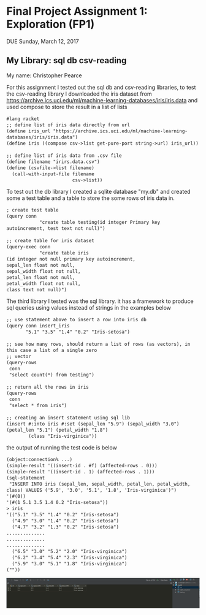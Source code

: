 # Final Project Assignment 1: Exploration (FP1)
DUE Sunday, March 12, 2017

## My Library: sql db csv-reading
My name: Christopher Pearce

For this assignment I tested out the sql db and csv-reading libraries, to test the csv-reading library I downloaded
the iris dataset from https://archive.ics.uci.edu/ml/machine-learning-databases/iris/iris.data and used compose to
store the result in a list of lists

```
#lang racket 
;; define list of iris data directly from url
(define iris_url "https://archive.ics.uci.edu/ml/machine-learning-databases/iris/iris.data")
(define iris ((compose csv->list get-pure-port string->url) iris_url))

;; define list of iris data from .csv file
(define filename "irirs.data.csv")
(define (csvfile->list filename)
  (call-with-input-file filename
                        csv->list))
```

To test out the db library I created a sqlite database "my.db" and created some a test table and a table to store the some rows of iris data in.

```
; create test table 
(query conn
            "create table testing(id integer Primary key autoincrement, test text not null)")
 
;; create table for iris dataset 
(query-exec conn
            "create table iris
(id integer not null primary key autoincrement,
sepal_len float not null,
sepal_width float not null,
petal_len float not null,
petal_width float not null,
class text not null)")
```

The third library I tested was the sql library. it has a framework to produce sql queries using values instead of strings in the examples below
```
;; use statement above to insert a row into iris db
(query conn insert_iris
       "5.1" "3.5" "1.4" "0.2" "Iris-setosa")
       
;; see how many rows, should return a list of rows (as vectors), in this case a list of a single zero
;; vector
(query-rows
 conn
 "select count(*) from testing")

;; return all the rows in iris 
(query-rows
 conn
 "select * from iris")

;; creating an insert statement using sql lib
(insert #:into iris #:set (sepal_len "5.9") (sepal_width "3.0") (petal_len "5.1") (petal_width "1.8")
        (class "Iris-virginica"))
```
the output of running the test code is below 
```
(object:connection% ...)
(simple-result '((insert-id . #f) (affected-rows . 0)))
(simple-result '((insert-id . 1) (affected-rows . 1)))
(sql-statement
 "INSERT INTO iris (sepal_len, sepal_width, petal_len, petal_width, class) VALUES ('5.9', '3.0', '5.1', '1.8', 'Iris-virginica')")
'(#(0))
'(#(1 5.1 3.5 1.4 0.2 "Iris-setosa"))
> iris
'(("5.1" "3.5" "1.4" "0.2" "Iris-setosa")
  ("4.9" "3.0" "1.4" "0.2" "Iris-setosa")
  ("4.7" "3.2" "1.3" "0.2" "Iris-setosa")
..............
..............
..............
  ("6.5" "3.0" "5.2" "2.0" "Iris-virginica")
  ("6.2" "3.4" "5.4" "2.3" "Iris-virginica")
  ("5.9" "3.0" "5.1" "1.8" "Iris-virginica")
(""))
```

![DB after inserts](sample.PNG)

<!-- Links -->
[schedule]: https://github.com/oplS17projects/FP-Schedule
[markdown]: https://help.github.com/articles/markdown-basics/
[forking]: https://guides.github.com/activities/forking/
[ref-clone]: http://gitref.org/creating/#clone
[ref-commit]: http://gitref.org/basic/#commit
[ref-push]: http://gitref.org/remotes/#push
[pull-request]: https://help.github.com/articles/creating-a-pull-request
